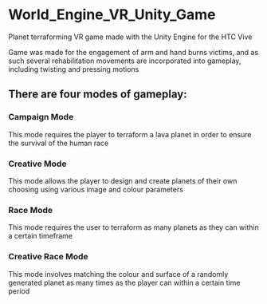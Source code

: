 # World_Engine_VR_Unity_Game
Planet terraforming VR game made with the Unity Engine for the HTC Vive

Game was made for the engagement of arm and hand burns victims, and as such several rehabilitation movements are incorporated into gameplay, including twisting and pressing motions

## There are four modes of gameplay:
### Campaign Mode
This mode requires the player to terraform a lava planet in order to ensure the survival of the human race
### Creative Mode
This mode allows the player to design and create planets of their own choosing using various image and colour parameters
### Race Mode
This mode requires the user to terraform as many planets as they can within a certain timeframe
### Creative Race Mode
This mode involves matching the colour and surface of a randomly generated planet as many times as the player can within a certain time period 

